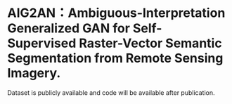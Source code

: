 # AIG2AN：Ambiguous-Interpretation Generalized GAN for Self-Supervised Raster-Vector Semantic Segmentation from Remote Sensing Imagery. 
Dataset is publicly available and code will be available after publication.
